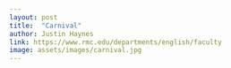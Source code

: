 ```yaml
---
layout: post
title:  "Carnival"
author: Justin Haynes
link: https://www.rmc.edu/departments/english/faculty
image: assets/images/carnival.jpg
---
```

